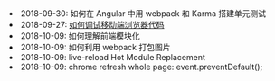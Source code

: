 <li>2018-09-30: <a>如何在 Angular 中用 webpack 和 Karma 搭建单元测试</a></li>

<li>2018-09-27: <a href="/2018/10/01/tools-mobile-browser-debug.html">如何调试移动端浏览器代码</a></li>

<li>2018-10-09: 如何理解前端模块化</li>


<li>2018-10-09: <a>如何利用 webpack 打包图片</a></li>

<li>2018-10-09: <a> live-reload Hot Module Replacement</a></li>

<li>2018-10-09: <a>chrome refresh whole page: event.preventDefault();</a></li>